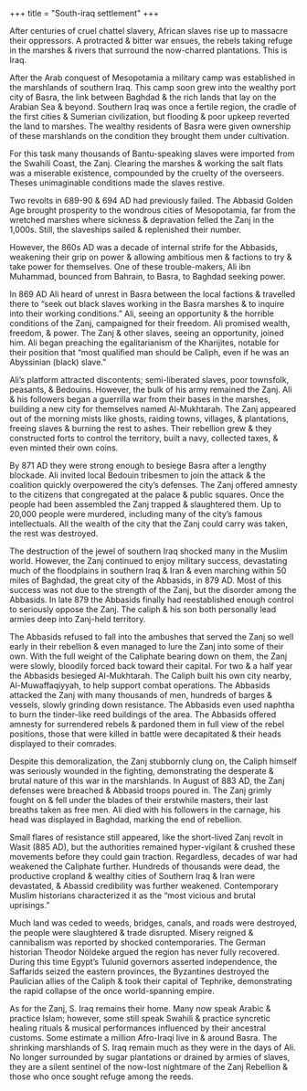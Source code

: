 +++
title = "South-iraq settlement"
+++


After centuries of cruel chattel slavery, African slaves rise up to massacre their oppressors. A protracted & bitter war ensues, the rebels taking refuge in the marshes & rivers that surround the now-charred plantations. This is Iraq.

After the Arab conquest of Mesopotamia a military camp was established in the marshlands of southern Iraq. This camp soon grew into the wealthy port city of Basra, the link between Baghdad & the rich lands that lay on the Arabian Sea & beyond. Southern Iraq was once a fertile region, the cradle of the first cities & Sumerian civilization, but flooding & poor upkeep reverted the land to marshes. The wealthy residents of Basra were given ownership of these marshlands on the condition they brought them under cultivation.

For this task many thousands of Bantu-speaking slaves were imported from the Swahili Coast, the Zanj. Clearing the marshes & working the salt flats was a miserable existence, compounded by the cruelty of the overseers. Theses unimaginable conditions made the slaves restive.

Two revolts in 689-90 & 694 AD had previously failed. The Abbasid Golden Age brought prosperity to the wondrous cities of Mesopotamia, far from the wretched marshes where sickness & depravation felled the Zanj in the 1,000s. Still, the slaveships sailed & replenished their number.

However, the 860s AD was a decade of internal strife for the Abbasids, weakening their grip on power & allowing ambitious men & factions to try & take power for themselves. One of these trouble-makers, Ali ibn Muhammad, bounced from Bahrain, to Basra, to Baghdad seeking power.

In 869 AD Ali heard of unrest in Basra between the local factions & travelled there to “seek out black slaves working in the Basra marshes & to inquire into their working conditions.” Ali, seeing an opportunity & the horrible conditions of the Zanj, campaigned for their freedom. Ali promised wealth, freedom, & power. The Zanj & other slaves, seeing an opportunity, joined him. Ali began preaching the egalitarianism of the Kharijites, notable for their position that “most qualified man should be Caliph, even if he was an Abyssinian (black) slave.”

Ali’s platform attracted discontents; semi-liberated slaves, poor townsfolk, peasants, & Bedouins. However, the bulk of his army remained the Zanj. Ali & his followers began a guerrilla war from their bases in the marshes, building a new city for themselves named Al-Mukhtarah. The Zanj appeared out of the morning mists like ghosts, raiding towns, villages, & plantations, freeing slaves & burning the rest to ashes. Their rebellion grew & they constructed forts to control the territory, built a navy, collected taxes, & even minted their own coins.

By 871 AD they were strong enough to besiege Basra after a lengthy blockade. Ali invited local Bedouin tribesmen to join the attack & the coalition quickly overpowered the city’s defenses. The Zanj offered amnesty to the citizens that congregated at the palace & public squares. Once the people had been assembled the Zanj trapped & slaughtered them. Up to 20,000 people were murdered, including many of the city’s famous intellectuals. All the wealth of the city that the Zanj could carry was taken, the rest was destroyed.

The destruction of the jewel of southern Iraq shocked many in the Muslim world. However, the Zanj continued to enjoy military success, devastating much of the floodplains in southern Iraq & Iran & even marching within 50 miles of Baghdad, the great city of the Abbasids, in 879 AD. Most of this success was not due to the strength of the Zanj, but the disorder among the Abbasids. In late 879 the Abbasids finally had reestablished enough control to seriously oppose the Zanj. The caliph & his son both personally lead armies deep into Zanj-held territory.

The Abbasids refused to fall into the ambushes that served the Zanj so well early in their rebellion & even managed to lure the Zanj into some of their own. With the full weight of the Caliphate bearing down on them, the Zanj were slowly, bloodily forced back toward their capital. For two & a half year the Abbasids besieged Al-Mukhtarah. The Caliph built his own city nearby, Al-Muwaffaqiyyah, to help support combat operations. The Abbasids attacked the Zanj with many thousands of men, hundreds of barges & vessels, slowly grinding down resistance. The Abbasids even used naphtha to burn the tinder-like reed buildings of the area. The Abbasids offered amnesty for surrendered rebels & pardoned them in full view of the rebel positions, those that were killed in battle were decapitated & their heads displayed to their comrades.

Despite this demoralization, the Zanj stubbornly clung on, the Caliph himself was seriously wounded in the fighting, demonstrating the desperate & brutal nature of this war in the marshlands. In August of 883 AD, the Zanj defenses were breached & Abbasid troops poured in. The Zanj grimly fought on & fell under the blades of their erstwhile masters, their last breaths taken as free men. Ali died with his followers in the carnage, his head was displayed in Baghdad, marking the end of rebellion.

Small flares of resistance still appeared, like the short-lived Zanj revolt in Wasit (885 AD), but the authorities remained hyper-vigilant & crushed these movements before they could gain traction. Regardless, decades of war had weakened the Caliphate further. Hundreds of thousands were dead, the productive cropland & wealthy cities of Southern Iraq & Iran were devastated, & Abassid credibility was further weakened. Contemporary Muslim historians characterized it as the “most vicious and brutal uprisings.”

Much land was ceded to weeds, bridges, canals, and roads were destroyed, the people were slaughtered & trade disrupted. Misery reigned & cannibalism was reported by shocked contemporaries. The German historian Theodor Nöldeke argued the region has never fully recovered. During this time Egypt’s Tulunid governors asserted independence, the Saffarids seized the eastern provinces, the Byzantines destroyed the Paulician allies of the Caliph & took their capital of Tephrike, demonstrating the rapid collapse of the once world-spanning empire.

As for the Zanj, S. Iraq remains their home. Many now speak Arabic & practice Islam; however, some still speak Swahili & practice syncretic healing rituals & musical performances influenced by their ancestral customs. Some estimate a million Afro-Iraqi live in & around Basra. The shrinking marshlands of S. Iraq remain much as they were in the days of Ali. No longer surrounded by sugar plantations or drained by armies of slaves, they are a silent sentinel of the now-lost nightmare of the Zanj Rebellion & those who once sought refuge among the reeds.
